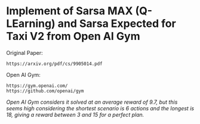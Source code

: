 # Implement of Sarsa MAX (Q-LEarning) and Sarsa Expected for Taxi V2 from Open AI Gym

Original Paper: 

    https://arxiv.org/pdf/cs/9905014.pdf

Open AI Gym: 

    https://gym.openai.com/
    https://github.com/openai/gym
    
_Open AI Gym considers it solved at an average reward of 9.7, but this seems high considering the shortest scenario is 6 actions and the longest is 18, giving a reward between 3 and 15 for a perfect plan._